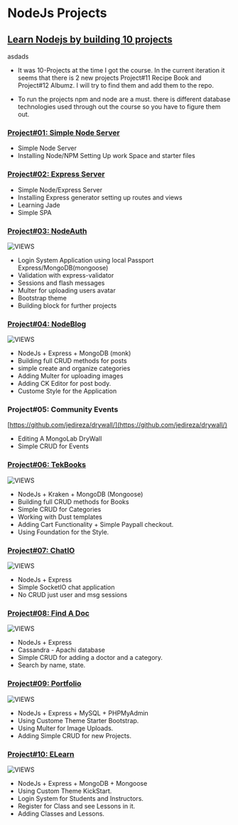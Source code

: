 # NodeJs Projects
## [Learn Nodejs by building 10 projects](https://www.udemy.com/learn-nodejs-by-building-10-projects/)
asdads
* It was 10-Projects at the time I got the course. In the current iteration it seems that there is 2 new projects Project#11 Recipe Book and Project#12 Albumz. I will try to find them and add them to the repo.

* To run the projects npm and node are a must. there is different database technologies used through out the course so you have to figure them out.

### [Project#01: Simple Node Server](https://github.com/MAshrafM/NodeJS_Projects/tree/master/01_SimpleServer)
- Simple Node Server
- Installing Node/NPM Setting Up work Space and starter files

### [Project#02: Express Server](https://github.com/MAshrafM/NodeJS_Projects/tree/master/02_expressWeb)
- Simple Node/Express Server
- Installing Express generator setting up routes and views
- Learning Jade
- Simple SPA

### [Project#03: NodeAuth](https://github.com/MAshrafM/NodeJS_Projects/tree/master/03_nodeauth)
![VIEWS](https://github.com/MAshrafM/NodeJS_Projects/blob/master/03_nodeauth/show.jpg)
- Login System Application using local Passport Express/MongoDB(mongoose)
- Validation with express-validator 
- Sessions and flash messages
- Multer for uploading users avatar
- Bootstrap theme
- Building block for further projects

### [Project#04: NodeBlog](https://github.com/MAshrafM/NodeJS_Projects/tree/master/04_nodeblog)
![VIEWS](https://github.com/MAshrafM/NodeJS_Projects/blob/master/04_nodeblog/show.jpg)
- NodeJs + Express + MongoDB (monk)
- Building full CRUD methods for posts
- simple create and organize categories
- Adding Multer for uploading images
- Adding CK Editor for post body.
- Custome Style for the Application

### Project#05: Community Events
[https://github.com/jedireza/drywall/](https://github.com/jedireza/drywall/)
- Editing A MongoLab DryWall
- Simple CRUD for Events

### [Project#06: TekBooks](https://github.com/MAshrafM/NodeJS_Projects/tree/master/06_TekBooks)
![VIEWS](https://github.com/MAshrafM/NodeJS_Projects/blob/master/06_TekBooks/show.jpg)
- NodeJs + Kraken + MongoDB (Mongoose)
- Building full CRUD methods for Books
- Simple CRUD for Categories
- Working with Dust templates
- Adding Cart Functionality + Simple Paypall checkout.
- Using Foundation for the Style.

### [Project#07: ChatIO](https://github.com/MAshrafM/NodeJS_Projects/tree/master/07_ChatIO)
![VIEWS](https://github.com/MAshrafM/NodeJS_Projects/blob/master/07_ChatIO/show.jpg)
- NodeJs + Express
- Simple SocketIO chat application
- No CRUD just user and msg sessions

### [Project#08: Find A Doc](https://github.com/MAshrafM/NodeJS_Projects/tree/master/08_FindADoc)
![VIEWS](https://github.com/MAshrafM/NodeJS_Projects/blob/master/08_FindADoc/show.jpg)
- NodeJs + Express
- Cassandra - Apachi database
- Simple CRUD for adding a doctor and a category.
- Search by name, state.

### [Project#09: Portfolio](https://github.com/MAshrafM/NodeJS_Projects/tree/master/09_Portfolio)
![VIEWS](https://github.com/MAshrafM/NodeJS_Projects/blob/master/09_Portfolio/show.jpg)
- NodeJs + Express + MySQL + PHPMyAdmin
- Using Custome Theme Starter Bootstrap.
- Using Multer for Image Uploads.
- Adding Simple CRUD for new Projects.

### [Project#10: ELearn](https://github.com/MAshrafM/NodeJS_Projects/tree/master/10_ELearn)
![VIEWS](https://github.com/MAshrafM/NodeJS_Projects/blob/master/10_ELearn/show.jpg)
- NodeJs + Express + MongoDB + Mongoose
- Using Custom Theme KickStart.
- Login System for Students and Instructors.
- Register for Class and see Lessons in it.
- Adding Classes and Lessons.
